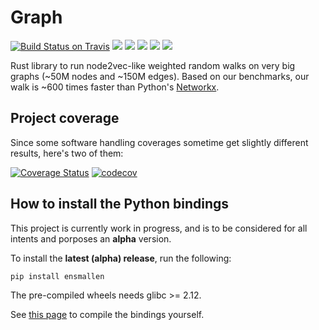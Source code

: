 # Graph
[![Build Status on Travis](https://travis-ci.org/LucaCappelletti94/ensmallen.svg?branch=master)](https://travis-ci.org/github/LucaCappelletti94/ensmallen) [![](https://img.shields.io/badge/rust-nightly-orange)](https://github.com/LucaCappelletti94/ensmallen/tree/master/graph) [![](https://img.shields.io/badge/python-3.5%20%7C%203.6%20%7C%203.7%20%7C%203.8%20%7C%203.9-blue)](https://github.com/LucaCappelletti94/ensmallen/tree/master/bindings/python) ![](https://img.shields.io/badge/platform-linux--64%20%7C%20osx--64%20%7C%20win--64-lightgrey) [![](https://img.shields.io/badge/fuzz-libfuzzer%20%7C%20honggfuzz-blueviolet)](https://github.com/LucaCappelletti94/ensmallen/tree/master/fuzzing) ![](https://img.shields.io/badge/license-MIT-green)

Rust library to run node2vec-like weighted random walks on very big graphs (~50M nodes and ~150M edges).
Based on our benchmarks, our walk is ~600 times faster than Python's [Networkx](https://networkx.github.io/).

## Project coverage
Since some software handling coverages sometime get slightly different results, here's two of them:

[![Coverage Status](https://coveralls.io/repos/github/LucaCappelletti94/ensmallen/badge.svg?branch=master)](https://coveralls.io/github/LucaCappelletti94/ensmallen)
[![codecov](https://codecov.io/gh/LucaCappelletti94/ensmallen/branch/master/graph/badge.svg)](https://codecov.io/gh/LucaCappelletti94/ensmallen)

## How to install the Python bindings
This project is currently work in progress, and is to be considered for all
intents and porposes an **alpha** version.

To install the **latest (alpha) release**, run the following:

```bash
pip install ensmallen
```

The pre-compiled wheels needs glibc >= 2.12.

See [this page](https://github.com/LucaCappelletti94/ensmallen/blob/master/bindings/python/README.md) to compile the bindings yourself.